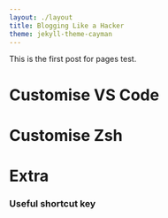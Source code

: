```yaml
---
layout: ./layout
title: Blogging Like a Hacker
theme: jekyll-theme-cayman
---
```


This is the first post for pages test.


# Customise VS Code

# Customise Zsh

# Extra
### Useful shortcut key

